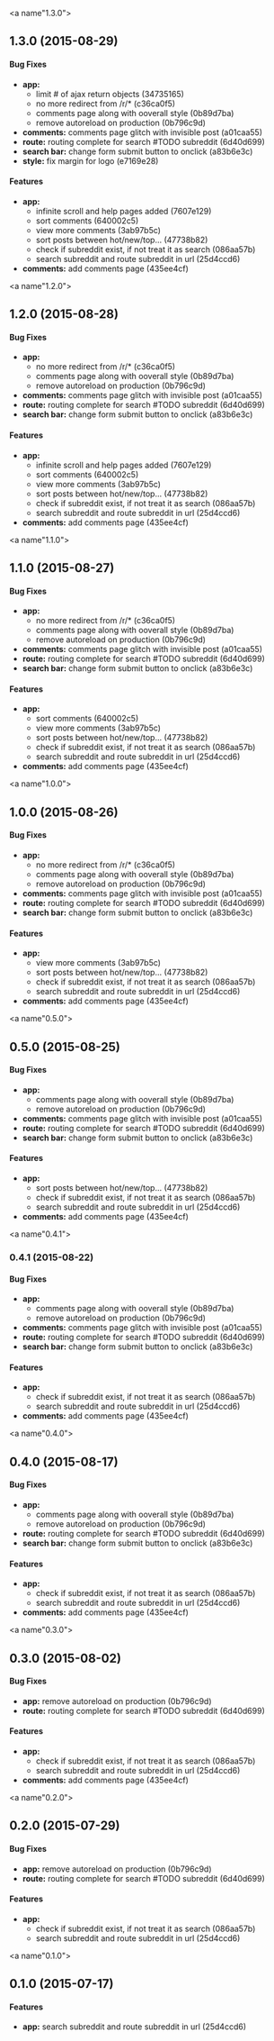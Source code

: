 <a name"1.3.0"></a>
## 1.3.0 (2015-08-29)


#### Bug Fixes

* **app:**
  * limit # of ajax return objects (34735165)
  * no more redirect from /r/* (c36ca0f5)
  * comments page along with ooverall style (0b89d7ba)
  * remove autoreload on production (0b796c9d)
* **comments:** comments page glitch with invisible post (a01caa55)
* **route:** routing complete for search #TODO subreddit (6d40d699)
* **search bar:** change form submit button to onclick (a83b6e3c)
* **style:** fix margin for logo (e7169e28)


#### Features

* **app:**
  * infinite scroll and help pages added (7607e129)
  * sort comments (640002c5)
  * view more comments (3ab97b5c)
  * sort posts between hot/new/top... (47738b82)
  * check if subreddit exist, if not treat it as search (086aa57b)
  * search subreddit and route subreddit in url (25d4ccd6)
* **comments:** add comments page (435ee4cf)


<a name"1.2.0"></a>
## 1.2.0 (2015-08-28)


#### Bug Fixes

* **app:**
  * no more redirect from /r/* (c36ca0f5)
  * comments page along with ooverall style (0b89d7ba)
  * remove autoreload on production (0b796c9d)
* **comments:** comments page glitch with invisible post (a01caa55)
* **route:** routing complete for search #TODO subreddit (6d40d699)
* **search bar:** change form submit button to onclick (a83b6e3c)


#### Features

* **app:**
  * infinite scroll and help pages added (7607e129)
  * sort comments (640002c5)
  * view more comments (3ab97b5c)
  * sort posts between hot/new/top... (47738b82)
  * check if subreddit exist, if not treat it as search (086aa57b)
  * search subreddit and route subreddit in url (25d4ccd6)
* **comments:** add comments page (435ee4cf)


<a name"1.1.0"></a>
## 1.1.0 (2015-08-27)


#### Bug Fixes

* **app:**
  * no more redirect from /r/* (c36ca0f5)
  * comments page along with ooverall style (0b89d7ba)
  * remove autoreload on production (0b796c9d)
* **comments:** comments page glitch with invisible post (a01caa55)
* **route:** routing complete for search #TODO subreddit (6d40d699)
* **search bar:** change form submit button to onclick (a83b6e3c)


#### Features

* **app:**
  * sort comments (640002c5)
  * view more comments (3ab97b5c)
  * sort posts between hot/new/top... (47738b82)
  * check if subreddit exist, if not treat it as search (086aa57b)
  * search subreddit and route subreddit in url (25d4ccd6)
* **comments:** add comments page (435ee4cf)


<a name"1.0.0"></a>
## 1.0.0 (2015-08-26)


#### Bug Fixes

* **app:**
  * no more redirect from /r/* (c36ca0f5)
  * comments page along with ooverall style (0b89d7ba)
  * remove autoreload on production (0b796c9d)
* **comments:** comments page glitch with invisible post (a01caa55)
* **route:** routing complete for search #TODO subreddit (6d40d699)
* **search bar:** change form submit button to onclick (a83b6e3c)


#### Features

* **app:**
  * view more comments (3ab97b5c)
  * sort posts between hot/new/top... (47738b82)
  * check if subreddit exist, if not treat it as search (086aa57b)
  * search subreddit and route subreddit in url (25d4ccd6)
* **comments:** add comments page (435ee4cf)


<a name"0.5.0"></a>
## 0.5.0 (2015-08-25)


#### Bug Fixes

* **app:**
  * comments page along with ooverall style (0b89d7ba)
  * remove autoreload on production (0b796c9d)
* **comments:** comments page glitch with invisible post (a01caa55)
* **route:** routing complete for search #TODO subreddit (6d40d699)
* **search bar:** change form submit button to onclick (a83b6e3c)


#### Features

* **app:**
  * sort posts between hot/new/top... (47738b82)
  * check if subreddit exist, if not treat it as search (086aa57b)
  * search subreddit and route subreddit in url (25d4ccd6)
* **comments:** add comments page (435ee4cf)


<a name"0.4.1"></a>
### 0.4.1 (2015-08-22)


#### Bug Fixes

* **app:**
  * comments page along with ooverall style (0b89d7ba)
  * remove autoreload on production (0b796c9d)
* **comments:** comments page glitch with invisible post (a01caa55)
* **route:** routing complete for search #TODO subreddit (6d40d699)
* **search bar:** change form submit button to onclick (a83b6e3c)


#### Features

* **app:**
  * check if subreddit exist, if not treat it as search (086aa57b)
  * search subreddit and route subreddit in url (25d4ccd6)
* **comments:** add comments page (435ee4cf)


<a name"0.4.0"></a>
## 0.4.0 (2015-08-17)


#### Bug Fixes

* **app:**
  * comments page along with ooverall style (0b89d7ba)
  * remove autoreload on production (0b796c9d)
* **route:** routing complete for search #TODO subreddit (6d40d699)
* **search bar:** change form submit button to onclick (a83b6e3c)


#### Features

* **app:**
  * check if subreddit exist, if not treat it as search (086aa57b)
  * search subreddit and route subreddit in url (25d4ccd6)
* **comments:** add comments page (435ee4cf)


<a name"0.3.0"></a>
## 0.3.0 (2015-08-02)


#### Bug Fixes

* **app:** remove autoreload on production (0b796c9d)
* **route:** routing complete for search #TODO subreddit (6d40d699)


#### Features

* **app:**
  * check if subreddit exist, if not treat it as search (086aa57b)
  * search subreddit and route subreddit in url (25d4ccd6)
* **comments:** add comments page (435ee4cf)


<a name"0.2.0"></a>
## 0.2.0 (2015-07-29)


#### Bug Fixes

* **app:** remove autoreload on production (0b796c9d)
* **route:** routing complete for search #TODO subreddit (6d40d699)


#### Features

* **app:**
  * check if subreddit exist, if not treat it as search (086aa57b)
  * search subreddit and route subreddit in url (25d4ccd6)


<a name"0.1.0"></a>
## 0.1.0 (2015-07-17)


#### Features

* **app:** search subreddit and route subreddit in url (25d4ccd6)


